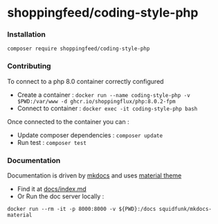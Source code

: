 # shoppingfeed/coding-style-php

### Installation

```
composer require shoppingfeed/coding-style-php
```

### Contributing

To connect to a php 8.0 container correctly configured

- Create a container : `docker run --name coding-style-php -v $PWD:/var/www -d ghcr.io/shoppingflux/php:8.0.2-fpm`
- Connect to container : `docker exec -it coding-style-php bash`

Once connected to the container you can :

- Update composer dependencies : `composer update`
- Run test : `composer test`

### Documentation

Documentation is driven by [mkdocs](https://www.mkdocs.org/) and uses [material theme](https://squidfunk.github.io/mkdocs-material/)

- Find it at [docs/index.md](docs/index.md)
- Or Run the doc server locally :

```
docker run --rm -it -p 8000:8000 -v ${PWD}:/docs squidfunk/mkdocs-material
```

